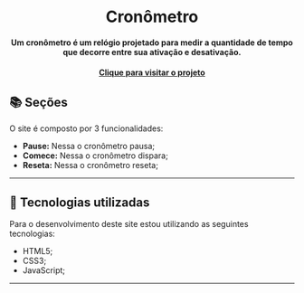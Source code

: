 <h1 align="center">
  <br>Cronômetro
</h1>

<h4 align="center">
  Um cronômetro é um relógio projetado para medir a quantidade de tempo que decorre entre sua ativação e desativação.
</h4>

<h4 align="center"><a href="https://abraaowendel.github.io/cronometro/" target="_blank">Clique para visitar o projeto</a></h4>

## 📚 Seções

O site é composto por 3 funcionalidades:

- **Pause:** Nessa o cronômetro pausa;
- **Comece:** Nessa o cronômetro dispara;
- **Reseta:** Nessa o cronômetro reseta; 

---

## 💼 Tecnologias utilizadas

Para o desenvolvimento deste site estou utilizando as seguintes tecnologias:

- HTML5;
- CSS3;
- JavaScript;

---